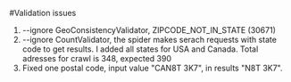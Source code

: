 #Validation issues
1. --ignore GeoConsistencyValidator, ZIPCODE_NOT_IN_STATE (30671)
2. --ignore CountValidator, the spider makes serach requests with state code to get results. I added all states for USA and Canada. Total adresses for crawl is 348, expected 390
3. Fixed one postal code, input value "CAN8T 3K7", in results "N8T 3K7".

